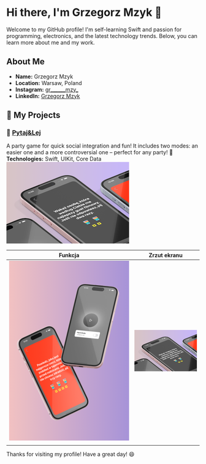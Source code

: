 # Hi there, I'm Grzegorz Mzyk 👋

Welcome to my GitHub profile! I'm self-learning Swift and passion for programming, electronics, and the latest technology trends. Below, you can learn more about me and my work.

## About Me

- **Name:** Grzegorz Mzyk
- **Location:** Warsaw, Poland
- **Instagram:** [gr______mzy_](https://www.instagram.com/gr______mzy_?igsh=dDVkNzI5M2Zhb2pw&utm_source=qr)
- **LinkedIn:** [Grzegorz Mzyk](https://www.linkedin.com/in/grmzy?utm_source=share&utm_campaign=share_via&utm_content=profile&utm_medium=ios_app)

## 📱 My Projects

### 📌 [Pytaj&Lej](https://github.com/GrzegorzMzyk/CardGame)
A party game for quick social integration and fun! It includes two modes: an easier one and a more controversial one – perfect for any party! 🥂  
**Technologies:** Swift, UIKit, Core Data  
![Opis obrazu](./pytajLej1.png)

| Funkcja                          | Zrzut ekranu                         |
|----------------------------------|--------------------------------------|
| ![Ekran główny](./pytajLej2.png) | ![Ekran główny](./pytajLej1.png)     |
|                                  |                                      |


Thanks for visiting my profile! Have a great day! 😄
